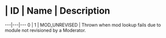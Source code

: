 # | ID | Name | Description
---|---|---
0 | 1 | MOD_UNREVISED | Thrown when mod lookup fails due to module not revisioned by a Moderator.